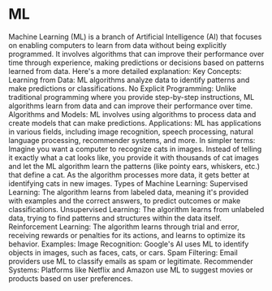 # ML
Machine Learning (ML) is a branch of Artificial Intelligence (AI) that focuses on enabling computers to learn from data without being explicitly programmed. It involves algorithms that can improve their performance over time through experience, making predictions or decisions based on patterns learned from data. 
Here's a more detailed explanation:
Key Concepts:
Learning from Data:
ML algorithms analyze data to identify patterns and make predictions or classifications. 
No Explicit Programming:
Unlike traditional programming where you provide step-by-step instructions, ML algorithms learn from data and can improve their performance over time. 
Algorithms and Models:
ML involves using algorithms to process data and create models that can make predictions. 
Applications:
ML has applications in various fields, including image recognition, speech processing, natural language processing, recommender systems, and more. 
In simpler terms:
Imagine you want a computer to recognize cats in images. Instead of telling it exactly what a cat looks like, you provide it with thousands of cat images and let the ML algorithm learn the patterns (like pointy ears, whiskers, etc.) that define a cat. As the algorithm processes more data, it gets better at identifying cats in new images. 
Types of Machine Learning:
Supervised Learning:
The algorithm learns from labeled data, meaning it's provided with examples and the correct answers, to predict outcomes or make classifications.
Unsupervised Learning:
The algorithm learns from unlabeled data, trying to find patterns and structures within the data itself.
Reinforcement Learning:
The algorithm learns through trial and error, receiving rewards or penalties for its actions, and learns to optimize its behavior. 
Examples:
Image Recognition: Google's AI uses ML to identify objects in images, such as faces, cats, or cars. 
Spam Filtering: Email providers use ML to classify emails as spam or legitimate. 
Recommender Systems: Platforms like Netflix and Amazon use ML to suggest movies or products based on user preferences. 
